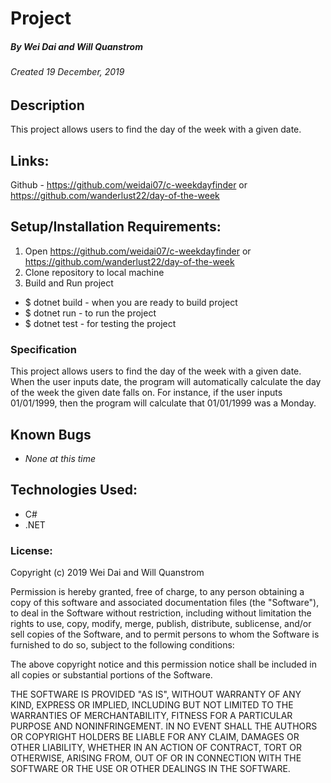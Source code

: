 # Project
##### By Wei Dai and Will Quanstrom
###### Created 19 December, 2019

## Description

This project allows users to find the day of the week with a given date. 

## Links:

Github - https://github.com/weidai07/c-weekdayfinder or https://github.com/wanderlust22/day-of-the-week

## Setup/Installation Requirements:

1. Open https://github.com/weidai07/c-weekdayfinder or https://github.com/wanderlust22/day-of-the-week
2. Clone repository to local machine 
3. Build and Run project

  - $ dotnet build - when you are ready to build project
  - $ dotnet run - to run the project 
  - $ dotnet test - for testing the project
  

### Specification

  This project allows users to find the day of the week with a given date. When the user inputs date, the program will automatically calculate the day of the week the given date falls on. For instance, if the user inputs 01/01/1999, then the program will calculate that 01/01/1999 was a Monday. 

## Known Bugs

* _None at this time_

## Technologies Used:

* C#
* .NET

### License:

Copyright (c) 2019 Wei Dai and Will Quanstrom

Permission is hereby granted, free of charge, to any person obtaining a copy of this software and associated documentation files (the "Software"), to deal in the Software without restriction, including without limitation the rights to use, copy, modify, merge, publish, distribute, sublicense, and/or sell copies of the Software, and to permit persons to whom the Software is furnished to do so, subject to the following conditions:

The above copyright notice and this permission notice shall be included in all copies or substantial portions of the Software.

THE SOFTWARE IS PROVIDED "AS IS", WITHOUT WARRANTY OF ANY KIND, EXPRESS OR IMPLIED, INCLUDING BUT NOT LIMITED TO THE WARRANTIES OF MERCHANTABILITY, FITNESS FOR A PARTICULAR PURPOSE AND NONINFRINGEMENT. IN NO EVENT SHALL THE AUTHORS OR COPYRIGHT HOLDERS BE LIABLE FOR ANY CLAIM, DAMAGES OR OTHER LIABILITY, WHETHER IN AN ACTION OF CONTRACT, TORT OR OTHERWISE, ARISING FROM, OUT OF OR IN CONNECTION WITH THE SOFTWARE OR THE USE OR OTHER DEALINGS IN THE SOFTWARE.